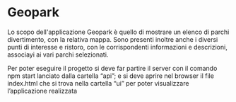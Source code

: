 # Geopark
Lo scopo dell'applicazione Geopark è quello di mostrare un elenco di parchi divertimento, con la relativa mappa. Sono presenti inoltre anche i diversi punti di interesse e ristoro, con le corrispondenti informazioni e descrizioni, associayi ai vari parchi selezionati. 

Per poter eseguire il progetto si deve far partire il server con il comando npm start lanciato dalla cartella “api”; e si deve aprire nel browser il file index.html che si trova nella cartella “ui” per poter visualizzare l’applicazione realizzata
